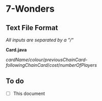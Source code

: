 # 7-Wonders
## Text File Format
*All inputs are separated by a "/"*

**Card.java**

*cardName*/*colour*/*previousChainCard*-*followingChainCard*/*cost*/*numberOfPlayers*

## To do
- [ ] This document
